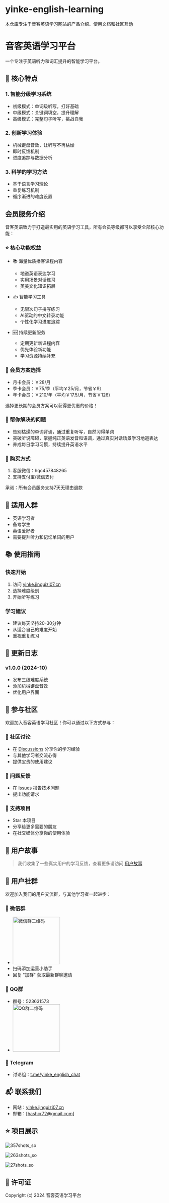 # yinke-english-learning
本仓库专注于音客英语学习网站的产品介绍、使用文档和社区互动

# 音客英语学习平台

一个专注于英语听力和词汇提升的智能学习平台。

## 🌟 核心特点

### 1. 智能分级学习系统
- 初级模式：单词级听写，打好基础
- 中级模式：关键词填空，提升理解
- 高级模式：完整句子听写，挑战自我

### 2. 创新学习体验
- 机械键盘音效，让听写不再枯燥
- 即时反馈机制
- 进度追踪与数据分析

### 3. 科学的学习方法
- 基于语言学习理论
- 重复练习机制
- 循序渐进的难度设置

## 会员服务介绍

音客英语致力于打造最实用的英语学习工具，所有会员等级都可以享受全部核心功能：

### ⭐️ 核心功能权益
- 📚 海量优质播客课程内容
  - 地道英语表达学习
  - 实用场景对话练习
  - 英美文化知识拓展
  
- ✍️ 智能学习工具
  - 无限次句子拼写练习
  - AI驱动的中文转录功能
  - 个性化学习进度追踪
  
- 🆕 持续更新服务
  - 定期更新新课程内容
  - 优先体验新功能
  - 学习资源持续补充

### 💫 会员方案选择
- 月卡会员：￥28/月
- 季卡会员：￥75/季（平均￥25/月，节省￥9）
- 年卡会员：￥210/年（平均￥17.5/月，节省￥126）

选择更长期的会员方案可以获得更优惠的价格！

### 🎯 帮你解决的问题
- 告别枯燥的单词背诵，通过重复听写，自然习得单词
- 突破听说障碍，掌握纯正英语发音和语调，通过真实对话场景学习地道表达
- 养成每日学习习惯，持续提升英语水平

### 💝 购买方式
1. 客服微信：hqc457848265
2. 支持支付宝/微信支付

承诺：所有会员服务支持7天无理由退款

## 🎯 适用人群
- 英语学习者
- 备考学生
- 英语爱好者
- 需要提升听力和记忆单词的用户

## 📚 使用指南

### 快速开始
1. 访问 [yinke.jinguizi07.cn](https://yinke.jinguizi07.cn)
2. 选择难度级别
3. 开始听写练习

### 学习建议
- 建议每天坚持20-30分钟
- 从适合自己的难度开始
- 重视重复练习

## 🔄 更新日志

### v1.0.0 (2024-10)
- 发布三级难度系统
- 添加机械键盘音效
- 优化用户界面

## 🤝 参与社区

欢迎加入音客英语学习社区！你可以通过以下方式参与：

### 💬 社区讨论
- 在 [Discussions](https://github.com/hashcr7/yinke-english-learning/discussions) 分享你的学习经验
- 与其他学习者交流心得
- 提供宝贵的使用建议

### 📝 问题反馈
- 在 [Issues](https://github.com/hashcr7/yinke-english-learning/issues) 报告技术问题
- 提出功能请求

### 🌟 支持项目
- Star 本项目
- 分享给更多需要的朋友
- 在社交媒体分享你的使用体验

## 🎯 用户故事

> 我们收集了一些真实用户的学习反馈，查看更多请访问 [用户故事](https://github.com/hashcr7/yinke-english-learning/discussions/categories/discussion-%E6%96%B0%E7%94%A8%E6%88%B7%E4%BB%8B%E7%BB%8D)

## 👥 用户社群

欢迎加入我们的用户交流群，与其他学习者一起进步：

### 💬 微信群
- <img src="https://github.com/user-attachments/assets/83e77781-5ab6-4906-b47a-b90a4e26800f" width="150" height="150" alt="微信群二维码">
- 扫码添加运营小助手
- 回复 "加群" 获取最新群聊邀请

### 📱 QQ群
- 群号：523631573
- <img src="https://github.com/user-attachments/assets/9cf7c7cf-38ea-4cd5-bfe7-a810c8f5adcd" width="150" height="150" alt="QQ群二维码">


### 📢 Telegram
- 讨论组：[t.me/yinke_english_chat](https://t.me/yinke_7)
  
## 📬 联系我们

- 网站：[yinke.jinguizi07.cn](https://yinke.jinguizi07.cn)
- 邮箱：[hashcr72@gmail.com]

## ⭐ 项目展示

![357shots_so](https://github.com/user-attachments/assets/501dd230-74c3-49cd-86f5-b8ec78cf3b65)

![263shots_so](https://github.com/user-attachments/assets/e892016c-aaf6-43ee-9ba8-35573a9b0f82)

![27shots_so](https://github.com/user-attachments/assets/2176ec2f-046c-4d1d-92c9-ac255db316e1)


## 📜 许可证

Copyright (c) 2024 音客英语学习平台
